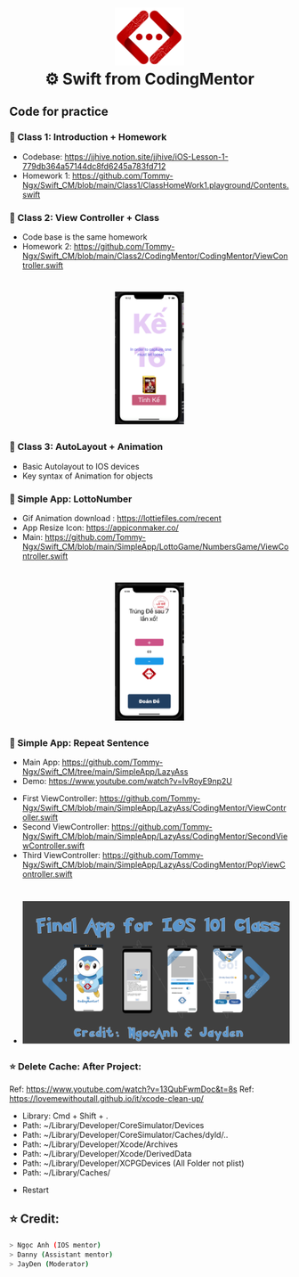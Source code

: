 <h1 align="center">
  <img src="https://raw.githubusercontent.com/Tommy-Ngx/Swift_CM/main/Picture/codingmentor.png" width="124px"/><br/>
  ⚙️ Swift from CodingMentor
</h1>

## Code for practice
### 📖 Class 1: Introduction + Homework

- Codebase: https://jjhive.notion.site/jjhive/iOS-Lesson-1-779db364a57144dc8fd6245a783fd712
- Homework 1:
    https://github.com/Tommy-Ngx/Swift_CM/blob/main/Class1/ClassHomeWork1.playground/Contents.swift
### 📖 Class 2: View Controller + Class

- Code base is the same homework
- Homework 2: https://github.com/Tommy-Ngx/Swift_CM/blob/main/Class2/CodingMentor/CodingMentor/ViewController.swift
<h1 align="center">
  <img src="https://raw.githubusercontent.com/Tommy-Ngx/Swift_CM/main/Picture/appclass2.png" width="124px"/>
</h1>


### 📖 Class 3: AutoLayout + Animation

- Basic Autolayout to IOS devices
- Key syntax of Animation for objects



### 📖 Simple App: LottoNumber

- Gif Animation download :  https://lottiefiles.com/recent
- App Resize Icon:          https://appiconmaker.co/
- Main:                     https://github.com/Tommy-Ngx/Swift_CM/blob/main/SimpleApp/LottoGame/NumbersGame/ViewController.swift

<h1 align="center">
  <img src="https://raw.githubusercontent.com/Tommy-Ngx/Swift_CM/main/Picture/lottomentor.png" width="124px"/>
</h1>

### 📖 Simple App: Repeat Sentence
- Main App: https://github.com/Tommy-Ngx/Swift_CM/tree/main/SimpleApp/LazyAss
- Demo: https://www.youtube.com/watch?v=IvRoyE9np2U

+ First ViewController: https://github.com/Tommy-Ngx/Swift_CM/blob/main/SimpleApp/LazyAss/CodingMentor/ViewController.swift
+ Second ViewController: https://github.com/Tommy-Ngx/Swift_CM/blob/main/SimpleApp/LazyAss/CodingMentor/SecondViewController.swift
+ Third ViewController: https://github.com/Tommy-Ngx/Swift_CM/blob/main/SimpleApp/LazyAss/CodingMentor/PopViewController.swift

- <h1 align="center">
  <img src="https://raw.githubusercontent.com/Tommy-Ngx/Swift_CM/main/Picture/ios.png" width="524px"/>
</h1>

### ⭐️ Delete Cache: After Project:
Ref: https://www.youtube.com/watch?v=13QubFwmDoc&t=8s
Ref: https://lovemewithoutall.github.io/it/xcode-clean-up/
+ Library: Cmd + Shift + .
+ Path: ~/Library/Developer/CoreSimulator/Devices 
+ Path: ~/Library/Developer/CoreSimulator/Caches/dyld/.. 
+ Path: ~/Library/Developer/Xcode/Archives 
+ Path: ~/Library/Developer/Xcode/DerivedData 
+ Path: ~/Library/Developer/XCPGDevices (All Folder not plist)
+ Path: ~/Library/Caches/  
- Restart 


## ⭐️  Credit: 
```bash
> Ngọc Anh (IOS mentor) 
> Danny (Assistant mentor)
> JayDen (Moderator)
```
